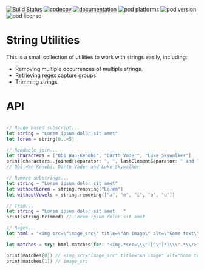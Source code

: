[![Build Status](https://travis-ci.org/visualNACert/StringUtilities.svg?branch=master)](https://travis-ci.org/visualNACert/StringUtilities) [![codecov](https://codecov.io/gh/visualNACert/StringUtilities/branch/master/graph/badge.svg)](https://codecov.io/gh/visualNACert/StringUtilities) [![documentation](https://visualnacert.github.io/StringUtilities/badge.svg)](https://visualnacert.github.io/StringUtilities/) ![pod platforms](https://img.shields.io/cocoapods/p/StringUtilities.svg) ![pod version](https://img.shields.io/cocoapods/v/StringUtilities.svg) ![pod license](https://img.shields.io/cocoapods/l/StringUtilities.svg)

# String Utilities

This is a small collection of utilities to work with strings easily, including:

- Removing multiple occurrences of multiple strings.
- Retrieving regex capture groups.
- Trimming strings.

# API

```swift

// Range based subscript...
let string = "Lorem ipsum dolor sit amet"
let lorem = string[0..<5]

// Readable join...
let characters = ["Obi Wan-Kenobi", "Darth Vader", "Luke Skywalker"]
print(characters..joined(separator: ", ", lastElementSeparator: " and "))
// Obi Wan-Kenobi, Darth Vader and Luke Skywalker

// Remove substrings...
let string = "Lorem ipsum dolor sit amet"
let withoutLorem = string.removing("Lorem")
let withoutVowels = string.removing(["a", "e", "i", "o", "u"])

// Trim...
let string = "Lorem ipsum dolor sit amet   "
print(string.trimmed) // Lorem ipsum dolor sit amet

// Regex...
let html = "<img src=\"image_src\" title=\"An image\" alt=\"Some text\" />"

let matches = try! html.matches(for: "<img.*src=\\\"([^\"]*)\\\".*\\/>")

print(matches[0]) // <img src="image_src" title="An image" alt="Some text" />
print(matches[1]) // image_src

```
